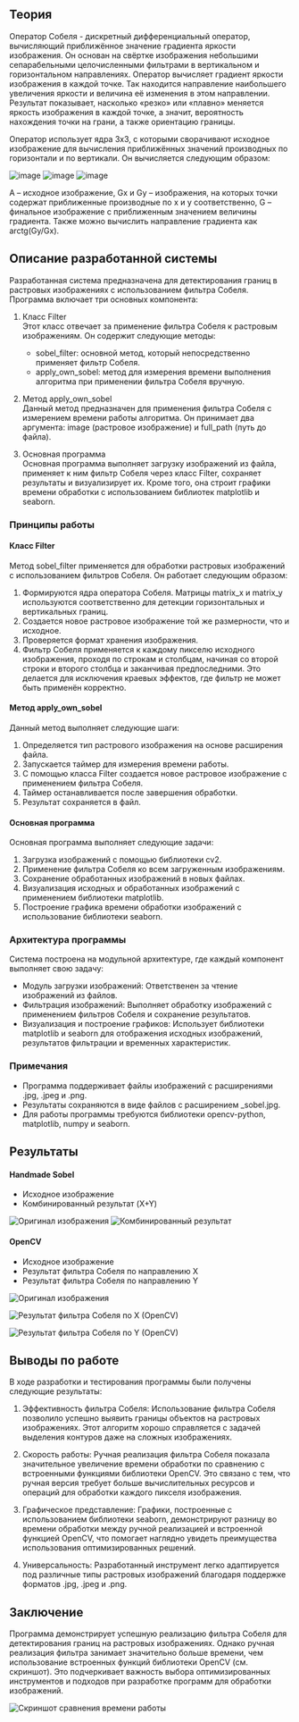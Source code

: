 ## Теория

Оператор Собеля - дискретный дифференциальный оператор, вычисляющий приближённое значение градиента яркости изображения. Он основан на свёртке изображения небольшими сепарабельными целочисленными фильтрами в вертикальном и горизонтальном направлениях.
Оператор вычисляет градиент яркости изображения в каждой точке. Так находится направление наибольшего увеличения яркости и величина её изменения в этом направлении. Результат показывает, насколько «резко» или «плавно» меняется яркость изображения в каждой точке, а значит, вероятность нахождения точки на грани, а также ориентацию границы.

Оператор использует ядра 3х3, с которыми сворачивают исходное изображение для вычисления приближённых значений производных по горизонтали и по вертикали. Он вычисляется следующим образом:

![image](https://github.com/user-attachments/assets/8bb6db7c-4568-44b9-b0fe-8f01cde7d430)
![image](https://github.com/user-attachments/assets/909184a5-6cc2-4eef-9788-27e246b7014f)
![image](https://github.com/user-attachments/assets/1a47c835-bddf-4be8-9337-f1a9e6573947)

A – исходное изображение, Gx и Gy – изображения, на которых точки содержат приближенные производные по x и y соответственно, G – финальное изображение с приближенным значением величины градиента. Также можно вычислить направление градиента как arctg(Gy/Gx).

## Описание разработанной системы

Разработанная система предназначена для детектирования границ в растровых изображениях с использованием фильтра Собеля. Программа включает три основных компонента:

1. Класс Filter  
   Этот класс отвечает за применение фильтра Собеля к растровым изображениям. Он содержит следующие методы:
   - sobel_filter: основной метод, который непосредственно применяет фильтр Собеля.
   - apply_own_sobel: метод для измерения времени выполнения алгоритма при применении фильтра Собеля вручную.

2. Метод apply_own_sobel  
   Данный метод предназначен для применения фильтра Собеля с измерением времени работы алгоритма. Он принимает два аргумента: image (растровое изображение) и full_path (путь до файла).

3. Основная программа  
   Основная программа выполняет загрузку изображений из файла, применяет к ним фильтр Собеля через класс Filter, сохраняет результаты и визуализирует их. Кроме того, она строит графики времени обработки с использованием библиотек matplotlib и seaborn.

### Принципы работы

#### Класс Filter

Метод sobel_filter применяется для обработки растровых изображений с использованием фильтров Собеля. Он работает следующим образом:

1. Формируются ядра оператора Собеля. Матрицы matrix_x и matrix_y используются соответственно для детекции горизонтальных и вертикальных границ.
2. Создается новое растровое изображение той же размерности, что и исходное.
3. Проверяется формат хранения изображения.
4. Фильтр Собеля применяется к каждому пикселю исходного изображения, проходя по строкам и столбцам, начиная со второй строки и второго столбца и заканчивая предпоследними. Это делается для исключения краевых эффектов, где фильтр не может быть применён корректно.

#### Метод apply_own_sobel

Данный метод выполняет следующие шаги:

1. Определяется тип растрового изображения на основе расширения файла.
2. Запускается таймер для измерения времени работы.
3. С помощью класса Filter создается новое растровое изображение с применением фильтра Собеля.
4. Таймер останавливается после завершения обработки.
5. Результат сохраняется в файл.

#### Основная программа

Основная программа выполняет следующие задачи:

1. Загрузка изображений с помощью библиотеки cv2.
2. Применение фильтра Собеля ко всем загруженным изображениям.
3. Сохранение обработанных изображений в новых файлах.
4. Визуализация исходных и обработанных изображений с применением библиотеки matplotlib.
5. Построение графика времени обработки изображений с использование библиотеки seaborn.

### Архитектура программы

Система построена на модульной архитектуре, где каждый компонент выполняет свою задачу:

- Модуль загрузки изображений: Ответственен за чтение изображений из файлов.
- Фильтрация изображений: Выполняет обработку изображений с применением фильтров Собеля и сохранение результатов.
- Визуализация и построение графиков: Использует библиотеки matplotlib и seaborn для отображения исходных изображений, результатов фильтрации и временных характеристик.

### Примечания

- Программа поддерживает файлы изображений с расширениями .jpg, .jpeg и .png.
- Результаты сохраняются в виде файлов с расширением _sobel.jpg.
- Для работы программы требуются библиотеки opencv-python, matplotlib, numpy и seaborn.

## Результаты

#### Handmade Sobel
- Исходное изображение
- Комбинированный результат (X+Y)

![Оригинал изображения](https://github.com/user-attachments/assets/d0ea86bc-4dc9-4632-8a92-a6631292e025)
![Комбинированный результат](https://github.com/user-attachments/assets/88b40f3b-7b11-49d4-ad4e-41648904249d)


#### OpenCV
- Исходное изображение
- Результат фильтра Собеля по направлению X
- Результат фильтра Собеля по направлению Y

![Оригинал изображения](https://github.com/user-attachments/assets/15c2b80f-e2fb-43be-bd51-648263e970d8)

![Результат фильтра Собеля по X (OpenCV)](https://github.com/user-attachments/assets/dc8b8057-4f39-404f-92ff-e9a2254e5085)

![Результат фильтра Собеля по Y (OpenCV)](https://github.com/user-attachments/assets/e18a8f34-48ef-4fdc-ae80-f76fcece9017)

## Выводы по работе

В ходе разработки и тестирования программы были получены следующие результаты:

1. Эффективность фильтра Собеля: Использование фильтра Собеля позволило успешно выявить границы объектов на растровых изображениях. Этот алгоритм хорошо справляется с задачей выделения контуров даже на сложных изображениях.

2. Скорость работы: Ручная реализация фильтра Собеля показала значительное увеличение времени обработки по сравнению с встроенными функциями библиотеки OpenCV. Это связано с тем, что ручная версия требует больше вычислительных ресурсов и операций для обработки каждого пикселя изображения.

3. Графическое представление: Графики, построенные с использованием библиотеки seaborn, демонстрируют разницу во времени обработки между ручной реализацией и встроенной функцией OpenCV, что помогает наглядно увидеть преимущества использования оптимизированных решений.

4. Универсальность: Разработанный инструмент легко адаптируется под различные типы растровых изображений благодаря поддержке форматов .jpg, .jpeg и .png.

## Заключение

Программа демонстрирует успешную реализацию фильтра Собеля для детектирования границ на растровых изображениях. Однако ручная реализация фильтра занимает значительно больше времени, чем использование встроенных функций библиотеки OpenCV (см. скриншот). Это подчеркивает важность выбора оптимизированных инструментов и подходов при разработке программ для обработки изображений.

![Скриншот сравнения времени работы](https://github.com/user-attachments/assets/cf247a64-df1c-4102-b3f1-ea8b4b56f752)

